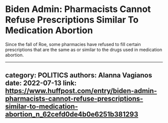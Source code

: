 # Biden Admin: Pharmacists Cannot Refuse Prescriptions Similar To Medication Abortion

Since the fall of Roe, some pharmacies have refused to fill certain prescriptions that are the same as or similar to the drugs used in medication abortion.

---
category: POLITICS
authors: Alanna Vagianos
date: 2022-07-13
link: https://www.huffpost.com/entry/biden-admin-pharmacists-cannot-refuse-prescriptions-similar-to-medication-abortion_n_62cefd0de4b0e6251b381293
---
